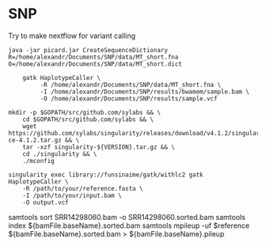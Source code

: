 # SNP
Try to make nextflow for variant calling

```
java -jar picard.jar CreateSequenceDictionary R=/home/alexandr/Documents/SNP/data/MT_short.fna O=/home/alexandr/Documents/SNP/data/MT_short.dict

    gatk HaplotypeCaller \
         -R /home/alexandr/Documents/SNP/data/MT_short.fna \
         -I /home/alexandr/Documents/SNP/results/bwamem/sample.bam \
         -O /home/alexandr/Documents/SNP/results/sample.vcf
```

```
mkdir -p $GOPATH/src/github.com/sylabs && \
    cd $GOPATH/src/github.com/sylabs && \
    wget https://github.com/sylabs/singularity/releases/download/v4.1.2/singularity-ce-4.1.2.tar.gz && \
    tar -xzf singularity-${VERSION}.tar.gz && \
    cd ./singularity && \
    ./mconfig
```

```
singularity exec library://funsinaime/gatk/withlc2 gatk HaplotypeCaller \
    -R /path/to/your/reference.fasta \
    -I /path/to/your/input.bam \
    -O output.vcf
```

samtools sort SRR14298060.bam -o SRR14298060.sorted.bam
samtools index ${bamFile.baseName}.sorted.bam
samtools mpileup -uf $reference ${bamFile.baseName}.sorted.bam > ${bamFile.baseName}.pileup
